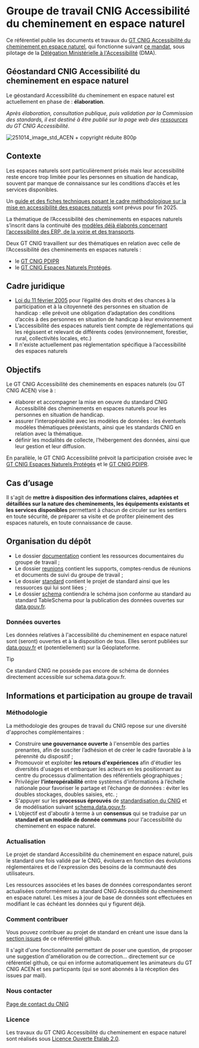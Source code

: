 # Groupe de travail CNIG Accessibilité du cheminement en espace naturel

Ce référentiel publie les documents et travaux du [GT CNIG Accessibilité du cheminement en espace naturel](https://cnig.gouv.fr/gt-accessibilite-a18058.html#H_Accessibilite-du-cheminement-en-espace-naturel), qui fonctionne suivant [ce mandat](https://cnig.gouv.fr/gt-accessibilite-a18058.html#H_Mandats-des-groupes-de-travail), sous pilotage de la [Délégation Ministérielle à l'Accessibilité](https://www.ecologie.gouv.fr/politiques-publiques/politique-laccessibilite) (DMA).

## Géostandard CNIG Accessibilité du cheminement en espace naturel

Le géostandard Accessibilité du cheminement en espace naturel est actuellement en phase de : **élaboration**.

_Après élaboration, consultation publique, puis validation par la Commission des standards, il est destiné à être publié sur la page web des [ressources](http://cnig.gouv.fr/ressources-accessibilite-a25335.html) du GT CNIG Accessibilité._

![251014_image_std_ACEN + copyright réduite 800p](https://github.com/user-attachments/assets/08094f38-1951-4f61-9475-7e481685ccf9)

## Contexte

Les espaces naturels sont particulièrement prisés mais leur accessibilité reste encore trop limitée pour les personnes en situation de handicap, souvent par manque de connaissance sur les conditions d’accès et les services disponibles.

Un [guide et des fiches techniques posant le cadre méthodologique sur la mise en accessibilité des espaces naturels](https://www.ecologie.gouv.fr/politiques-publiques/laccessibilite-espaces-naturels) sont prévus pour fin 2025.

La thématique de l’Accessibilité des cheminements en espaces naturels s’inscrit dans la continuité des [modèles déjà élaborés concernant l’accessibilité des ERP, de la voirie et des transports](https://www.ecologie.gouv.fr/politiques-publiques/donnees-daccessibilite-acceslibre-mobilites).

Deux GT CNIG travaillent sur des thématiques en relation avec celle de l’Accessibilité des cheminements en espaces naturels :
- le [GT CNIG PDIPR](https://cnig.gouv.fr/groupe-de-travail-plans-departementaux-des-a30072.html)
- le [GT CNIG Espaces Naturels Protégés](https://cnig.gouv.fr/gt-espaces-naturels-proteges-a26277.html).

## Cadre juridique

- [Loi du 11 février 2005](https://www.legifrance.gouv.fr/dossierlegislatif/JORFDOLE000017759074/) pour l’égalité des droits et des chances à la participation et à la citoyenneté des personnes en situation de handicap : elle prévoit une obligation d’adaptation des conditions d’accès à des personnes en situation de handicap à leur environnement
- L’accessibilité des espaces naturels tient compte de réglementations qui les régissent et relevant de différents codes (environnement, forestier, rural, collectivités locales, etc.)
- Il n'existe actuellement pas réglementation spécifique à l’accessibilité des espaces naturels

## Objectifs

Le GT CNIG Accessibilité des cheminements en espaces naturels (ou GT CNIG ACEN) vise à :
- élaborer et accompagner la mise en oeuvre du standard CNIG Accessibilité des cheminements en espaces naturels pour les personnes en situation de handicap.
- assurer l’interopérabilité avec les modèles de données : les éventuels modèles thématiques préexistants, ainsi que les standards CNIG en relation avec la thématique.
- définir les modalités de collecte, l’hébergement des données, ainsi que leur gestion et leur diffusion.

En parallèle, le GT CNIG Accessibilité prévoit la participation croisée avec le [GT CNIG Espaces Naturels Protégés](https://cnig.gouv.fr/gt-espaces-naturels-proteges-a26277.html) et le [GT CNIG PDIPR](https://cnig.gouv.fr/groupe-de-travail-plans-departementaux-des-a30072.html).

## Cas d’usage

Il s'agit de **mettre à disposition des informations claires, adaptées et détaillées sur la nature des cheminements, les équipements existants et les services disponibles** permettant à chacun de circuler sur les sentiers en toute sécurité, de préparer sa visite et de profiter pleinement des espaces naturels, en toute connaissance de cause.

## Organisation du dépôt

* Le dossier [documentation](documentation) contient les ressources documentaires du groupe de travail ;
* Le dossier [reunions](reunions) contient les supports, comptes-rendus de réunions et documents de suivi du groupe de travail ;
* Le dossier [standard](standard) contient le projet de standard ainsi que les ressuorces qui lui sont liées ;
* Le dossier [schema](schema) contiendra le schéma json conforme au standard au standard TableSchema pour la publication des données ouvertes sur [data.gouv.fr]([url](https://www.data.gouv.fr/)).

### Données ouvertes

Les données relatives à l'accessibilité du cheminement en espace naturel sont (seront) ouvertes et à la disposition de tous. Elles seront publiées sur [data.gouv.fr]([url](https://www.data.gouv.fr/)) et (potentiellement) sur la Géoplateforme.

> [!TIP]
> Ce standard CNIG ne possède pas encore de schéma de données directement accessible sur schema.data.gouv.fr.

## Informations et participation au groupe de travail

### Méthodologie

La méthodologie des groupes de travail du CNIG repose sur une diversité d'approches complémentaires :

* Construire **une gouvernance ouverte** à l'ensemble des parties prenantes, afin de susciter l’adhésion et de créer le cadre favorable à la pérennité du dispositif ;
* Promouvoir et exploiter **les retours d'expériences** afin d'étudier les diversités d'usages et embarquer les acteurs en les positionnant au centre du processus d’alimentation des référentiels géographiques ;
* Privilégier **l’interopérabilité** entre systèmes d'informations à l’échelle nationale pour favoriser le partage et l’échange de données : éviter les doubles stockages, doubles saisies, etc. ;
* S'appuyer sur les **processus éprouvés** de [standardisation du CNIG](http://cnig.gouv.fr/les-standards-cnig-a18959.html#Etapes-de-creation-d-un-Standard-CNIG) et de modélisation suivant [schema.data.gouv.fr](https://guides.etalab.gouv.fr/producteurs-schemas/).
* L’objectif est d'aboutir à terme à un **consensus** qui se traduise par un **standard et un modèle de donnée communs** pour l'accessibilité du cheminement en espace naturel.

### Actualisation

Le projet de standard Accessibilité du cheminement en espace naturel, puis le standard une fois validé par le CNIG, évoluera en fonction des évolutions réglementaires et de l'expression des besoins de la communauté des utilisateurs.

Les ressources associées et les bases de données correspondantes seront actualisées conformément au standard CNIG Accessibilité du cheminement en espace naturel. Les mises à jour de base de données sont effectuées en modifiant le cas échéant les données qui y figurent déjà.

### Comment contribuer

Vous pouvez contribuer au projet de standard en créant une issue dans la [section issues](https://github.com/GT-CNIG-DDU/standard-accessibilite-espace-naturel/issues) de ce référentiel github.

Il s'agit d'une fonctionnalité permettant de poser une question, de proposer une suggestion d'amélioration ou de correction... directement sur ce référentiel github, ce qui en informe automatiquement les animateurs du GT CNIG ACEN et ses particpants (qui se sont abonnés à la réception des issues par mail).

### Nous contacter

[Page de contact du CNIG](https://cnig.gouv.fr/spip.php?page=contact)

### Licence

Les travaux du GT CNIG Accessibilité du cheminement en espace naturel sont réalisés sous [Licence Ouverte Etalab 2.0](https://www.etalab.gouv.fr/licence-ouverte-open-licence/).


